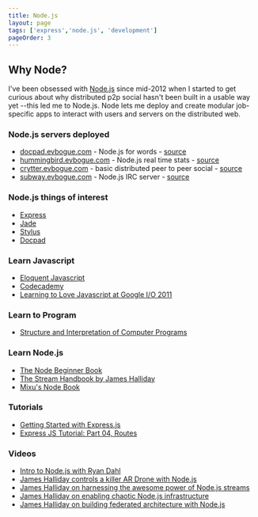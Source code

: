 ```yaml
---
title: Node.js
layout: page
tags: ['express','node.js', 'development']
pageOrder: 3
---
```


Why Node?
-------

I've been obsessed with [Node.js](http://nodejs.org/) since mid-2012 when I started to get curious about why distributed p2p social hasn't been built in a usable way yet --this led me to Node.js. Node lets me deploy and create modular job-specific apps to interact with users and servers on the distributed web.

### Node.js servers deployed

+ [docpad.evbogue.com](http://docpad.evbogue.com) - Node.js for words - [source](https://github.com/evbogue/docpad.evbogue.com)
+ [hummingbird.evbogue.com](http://hummingbird.evbogue.com) - Node.js real time stats - [source](https://github.com/evbogue/hummingbird)
+ [crytter.evbogue.com](http://crytter.evbogue.com) - basic distributed peer to peer social - [source](https://github.com/substack/crytter)
+ [subway.evbogue.com](http://subway.evbogue.com) - Node.js IRC server - [source](https://github.com/thedjpetersen/subway)

### Node.js things of interest

+ [Express](http://expressjs.com/)
+ [Jade](http://jade-lang.com/)
+ [Stylus](http://learnboost.github.com/stylus/)
+ [Docpad](http://docpad.org)

### Learn Javascript

+ [Eloquent Javascript](http://eloquentjavascript.net/)
+ [Codecademy](http://codecademy.com/)
+ [Learning to Love Javascript at Google I/O 2011](https://www.youtube.com/watch?v=seX7jYI96GE)

### Learn to Program

+ [Structure and Interpretation of Computer Programs](http://mitpress.mit.edu/sicp/full-text/book/book-Z-H-4.html#%_toc_start)

### Learn Node.js

+ [The Node Beginner Book](http://www.nodebeginner.org/)
+ [The Stream Handbook by James Halliday](https://github.com/substack/stream-handbook)
+ [Mixu's Node Book](http://book.mixu.net/single.html)

### Tutorials

+ [Getting Started with Express.js](http://howtonode.org/getting-started-with-express)
+ [Express JS Tutorial: Part 04, Routes](http://youtu.be/Hc3v6wbmebQ)

### Videos
+ [Intro to Node.js with Ryan Dahl](http://www.youtube.com/watch?v=jo_B4LTHi3I)
+ [James Halliday controls a killer AR Drone with Node.js](https://www.youtube.com/watch?v=zgt-jNqbxF8)
+ [James Halliday on harnessing the awesome power of Node.js streams](https://www.youtube.com/watch?v=lQAV3bPOYHo)
+ [James Halliday on enabling chaotic Node.js infrastructure](https://www.youtube.com/watch?v=ZI2whsVNAz4)
+ [James Halliday on building federated architecture with Node.js](https://www.youtube.com/watch?v=84PE6EF3YWY)
